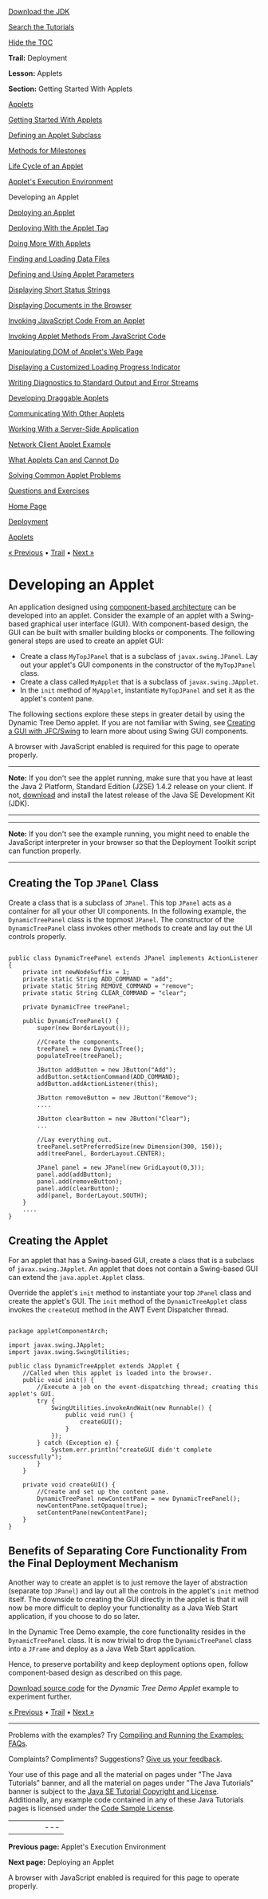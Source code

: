[Download
the JDK](http://java.sun.com/javase/6/download.jsp)
  
[Search the
Tutorials](../../search.html)
  
[Hide the TOC](javascript:toggleLeft())

**Trail:** Deployment
  
**Lesson:** Applets
  
**Section:** Getting Started With Applets

[Applets](index.html)

[Getting Started With Applets](getStarted.html)

[Defining an Applet Subclass](subclass.html)

[Methods for Milestones](appletMethods.html)

[Life Cycle of an Applet](lifeCycle.html)

[Applet's Execution Environment](appletExecutionEnv.html)

Developing an Applet

[Deploying an Applet](deployingApplet.html)

[Deploying With the Applet Tag](html.html)

[Doing More With Applets](doingMoreWithApplets.html)

[Finding and Loading Data Files](data.html)

[Defining and Using Applet Parameters](param.html)

[Displaying Short Status Strings](showStatus.html)

[Displaying Documents in the Browser](browser.html)

[Invoking JavaScript Code From an Applet](invokingJavaScriptFromApplet.html)

[Invoking Applet Methods From JavaScript Code](invokingAppletMethodsFromJavaScript.html)

[Manipulating DOM of Applet's Web Page](manipulatingDOMFromApplet.html)

[Displaying a Customized Loading Progress Indicator](customProgressIndicatorForApplet.html)

[Writing Diagnostics to Standard Output and Error Streams](stdout.html)

[Developing Draggable Applets](draggableApplet.html)

[Communicating With Other Applets](iac.html)

[Working With a Server-Side Application](server.html)

[Network Client Applet Example](clientExample.html)

[What Applets Can and Cannot Do](security.html)

[Solving Common Applet Problems](problemsindex.html)

[Questions and Exercises](QandE/questions.html)

[Home Page](../../index.html)
>
[Deployment](../index.html)
>
[Applets](index.html)

[« Previous](appletExecutionEnv.html) • [Trail](../TOC.html) • [Next »](deployingApplet.html)

# Developing an Applet

An application designed using
[component-based architecture](../index.html#componentBasedArch) can be
developed into an applet.
Consider the example of an applet with a Swing-based graphical user interface (GUI).
With component-based design,
the GUI can be built with smaller building blocks or components.
The following general steps are used to create an applet GUI:

* Create a class `MyTopJPanel` that is a subclass of
  `javax.swing.JPanel`.
  Lay out your applet's GUI components in the constructor of the `MyTopJPanel` class.
* Create a class called `MyApplet` that is a subclass
  of `javax.swing.JApplet`.
* In the `init` method of `MyApplet`, instantiate
  `MyTopJPanel` and set it as the applet's content pane.

The following sections explore these steps in greater detail by using the
Dynamic Tree Demo applet.
If you are not familiar with Swing, see
[Creating a GUI with JFC/Swing](../../uiswing/index.html) to learn more about using Swing GUI components.



A browser with JavaScript enabled is required for this page to operate properly.

---

**Note:** If you don't see the applet running, make sure that you have at least the Java 2 Platform, Standard Edition (J2SE) 1.4.2 release on your client. If not, [download](http://java.sun.com/javase/downloads/index.jsp) and install the latest release of the Java SE Development Kit (JDK). 

---

---

**Note:** If you don't see the example running, you might need to enable the JavaScript interpreter in your browser so that the Deployment Toolkit script can function properly.

---

## Creating the Top `JPanel` Class

Create a class that is a subclass of `JPanel`.
This top `JPanel` acts
as a container for all your other UI components. In the following example, the
`DynamicTreePanel` class is the topmost `JPanel`.
The constructor of the
`DynamicTreePanel` class invokes other methods to create and lay out
the UI controls properly.

```

public class DynamicTreePanel extends JPanel implements ActionListener {
    private int newNodeSuffix = 1;
    private static String ADD_COMMAND = "add";
    private static String REMOVE_COMMAND = "remove";
    private static String CLEAR_COMMAND = "clear";
    
    private DynamicTree treePanel;

    public DynamicTreePanel() {
        super(new BorderLayout());
        
        //Create the components.
        treePanel = new DynamicTree();
        populateTree(treePanel);

        JButton addButton = new JButton("Add");
        addButton.setActionCommand(ADD_COMMAND);
        addButton.addActionListener(this);
        
        JButton removeButton = new JButton("Remove");
        ....
        
        JButton clearButton = new JButton("Clear");
        ...
        
        //Lay everything out.
        treePanel.setPreferredSize(new Dimension(300, 150));
        add(treePanel, BorderLayout.CENTER);

        JPanel panel = new JPanel(new GridLayout(0,3));
        panel.add(addButton);
        panel.add(removeButton); 
        panel.add(clearButton);
        add(panel, BorderLayout.SOUTH);
    }
    ....
}

```

## Creating the Applet

For an applet that has a Swing-based GUI, create a class that is a subclass of
`javax.swing.JApplet`. An applet that does not contain a Swing-based
GUI can extend the `java.applet.Applet` class.

Override the applet's `init` method to instantiate
your top `JPanel` class
and create the applet's GUI. The `init` method of the
`DynamicTreeApplet` class
invokes the `createGUI` method in the AWT Event Dispatcher thread.

```

package appletComponentArch;

import javax.swing.JApplet;
import javax.swing.SwingUtilities;

public class DynamicTreeApplet extends JApplet {
    //Called when this applet is loaded into the browser.
    public void init() {
        //Execute a job on the event-dispatching thread; creating this applet's GUI.
        try {
            SwingUtilities.invokeAndWait(new Runnable() {
                public void run() {
                    createGUI();
                }
            });
        } catch (Exception e) { 
            System.err.println("createGUI didn't complete successfully");
        }
    }
    
    private void createGUI() {
        //Create and set up the content pane.
        DynamicTreePanel newContentPane = new DynamicTreePanel();
        newContentPane.setOpaque(true); 
        setContentPane(newContentPane);        
    }        
}

```

## Benefits of Separating Core Functionality From the Final Deployment Mechanism

Another way to create an applet is to just remove the layer of abstraction
(separate top `JPanel`) and lay out all the controls in the
applet's `init` method itself.
The downside to creating the GUI directly in the applet is that it will now be more
difficult to deploy your functionality as a Java Web Start application, if you choose to do so later.

In the Dynamic Tree Demo example, the core functionality resides in the
`DynamicTreePanel` class. It is now trivial to drop the
`DynamicTreePanel` class
into a `JFrame` and deploy as a Java Web Start application.

Hence, to preserve portability and keep deployment options open,
follow component-based design as described on this page.

[Download source code](examplesIndex.html#ComponentArchDynamicTreeDemo) for the *Dynamic Tree Demo Applet* example to experiment further.

[« Previous](appletExecutionEnv.html)
•
[Trail](../TOC.html)
•
[Next »](deployingApplet.html)

---

Problems with the examples? Try [Compiling and Running
the Examples: FAQs](../../information/run-examples.html).
  
Complaints? Compliments? Suggestions? [Give
us your feedback](http://download.oracle.com/javase/feedback.html).

Your use of this page and all the material on pages under "The Java Tutorials" banner,
and all the material on pages under "The Java Tutorials" banner is subject to the [Java SE Tutorial Copyright
and License](../../information/license.html).
Additionally, any example code contained in any of these Java
Tutorials pages is licensed under the
[Code
Sample License](http://developers.sun.com/license/berkeley_license.html).

|  |  |  |  |  |
| --- | --- | --- | --- | --- |
| |  |  | | --- | --- | | duke image | Oracle logo | | [About Oracle](http://www.oracle.com/us/corporate/index.html) | [Oracle Technology Network](http://www.oracle.com/technology/index.html) | [Terms of Service](https://www.samplecode.oracle.com/servlets/CompulsoryClickThrough?type=TermsOfService) | Copyright © 1995, 2011 Oracle and/or its affiliates. All rights reserved. |

**Previous page:** Applet's Execution Environment
  
**Next page:** Deploying an Applet




A browser with JavaScript enabled is required for this page to operate properly.